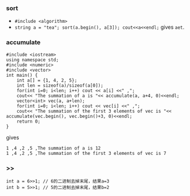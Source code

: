 ### sort
+ `#include <algorithm>`
+ `string a = "tea"; sort(a.begin(), a[3]); cout<<a<<endl;` gives `aet`.
### accumulate
```
#include <iostream>
using namespace std;
#include <numeric>
#include <vector>
int main() {
	int a[] = {1, 4, 2, 5};
	int len = sizeof(a)/sizeof(a[0]);
	for(int i=0; i<len; i++) cout << a[i] <<" ,";
	cout<< "The summation of a is "<< accumulate(a, a+4, 0)<<endl;
	vector<int> vec(a, a+len);
	for(int i=0; i<len; i++) cout << vec[i] <<" ,";
	cout<< "The summation of the first 3 elements of vec is "<< accumulate(vec.begin(), vec.begin()+3, 0)<<endl;
	return 0;
}
```
gives 
```
1 ,4 ,2 ,5 ,The summation of a is 12
1 ,4 ,2 ,5 ,The summation of the first 3 elements of vec is 7
```
### >>
```
int a = 6>>1; // 6的二进制去掉末尾，结果a=3
int b = 5>>1; // 5的二进制去掉末尾，结果b=2
```
